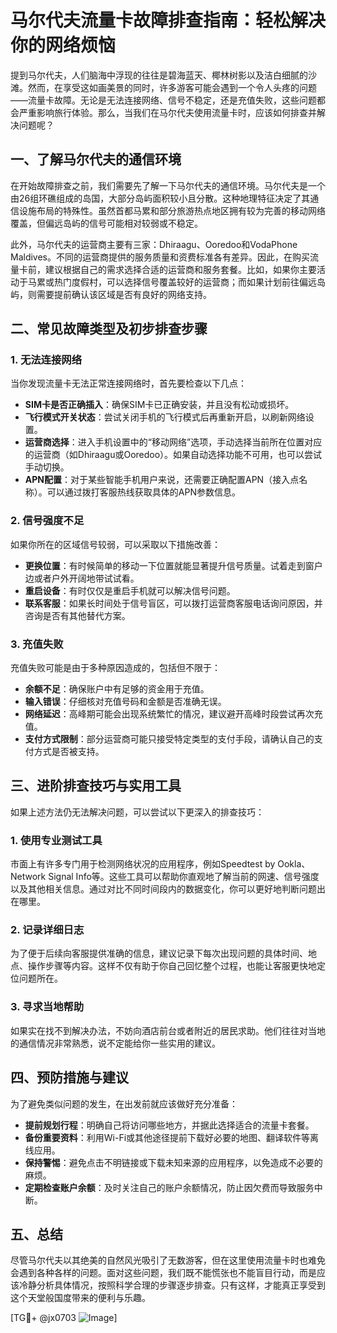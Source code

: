 # 马尔代夫流量卡故障排查指南：轻松解决你的网络烦恼

提到马尔代夫，人们脑海中浮现的往往是碧海蓝天、椰林树影以及洁白细腻的沙滩。然而，在享受这如画美景的同时，许多游客可能会遇到一个令人头疼的问题——流量卡故障。无论是无法连接网络、信号不稳定，还是充值失败，这些问题都会严重影响旅行体验。那么，当我们在马尔代夫使用流量卡时，应该如何排查并解决问题呢？

## 一、了解马尔代夫的通信环境

在开始故障排查之前，我们需要先了解一下马尔代夫的通信环境。马尔代夫是一个由26组环礁组成的岛国，大部分岛屿面积较小且分散。这种地理特征决定了其通信设施布局的特殊性。虽然首都马累和部分旅游热点地区拥有较为完善的移动网络覆盖，但偏远岛屿的信号可能相对较弱或不稳定。

此外，马尔代夫的运营商主要有三家：Dhiraagu、Ooredoo和VodaPhone Maldives。不同的运营商提供的服务质量和资费标准各有差异。因此，在购买流量卡前，建议根据自己的需求选择合适的运营商和服务套餐。比如，如果你主要活动于马累或热门度假村，可以选择信号覆盖较好的运营商；而如果计划前往偏远岛屿，则需要提前确认该区域是否有良好的网络支持。

## 二、常见故障类型及初步排查步骤

### 1. 无法连接网络

当你发现流量卡无法正常连接网络时，首先要检查以下几点：

- **SIM卡是否正确插入**：确保SIM卡已正确安装，并且没有松动或损坏。
- **飞行模式开关状态**：尝试关闭手机的飞行模式后再重新开启，以刷新网络设置。
- **运营商选择**：进入手机设置中的“移动网络”选项，手动选择当前所在位置对应的运营商（如Dhiraagu或Ooredoo）。如果自动选择功能不可用，也可以尝试手动切换。
- **APN配置**：对于某些智能手机用户来说，还需要正确配置APN（接入点名称）。可以通过拨打客服热线获取具体的APN参数信息。

### 2. 信号强度不足

如果你所在的区域信号较弱，可以采取以下措施改善：

- **更换位置**：有时候简单的移动一下位置就能显著提升信号质量。试着走到窗户边或者户外开阔地带试试看。
- **重启设备**：有时仅仅是重启手机就可以解决信号问题。
- **联系客服**：如果长时间处于信号盲区，可以拨打运营商客服电话询问原因，并咨询是否有其他替代方案。

### 3. 充值失败

充值失败可能是由于多种原因造成的，包括但不限于：

- **余额不足**：确保账户中有足够的资金用于充值。
- **输入错误**：仔细核对充值号码和金额是否准确无误。
- **网络延迟**：高峰期可能会出现系统繁忙的情况，建议避开高峰时段尝试再次充值。
- **支付方式限制**：部分运营商可能只接受特定类型的支付手段，请确认自己的支付方式是否被支持。

## 三、进阶排查技巧与实用工具

如果上述方法仍无法解决问题，可以尝试以下更深入的排查技巧：

### 1. 使用专业测试工具

市面上有许多专门用于检测网络状况的应用程序，例如Speedtest by Ookla、Network Signal Info等。这些工具可以帮助你直观地了解当前的网速、信号强度以及其他相关信息。通过对比不同时间段内的数据变化，你可以更好地判断问题出在哪里。

### 2. 记录详细日志

为了便于后续向客服提供准确的信息，建议记录下每次出现问题的具体时间、地点、操作步骤等内容。这样不仅有助于你自己回忆整个过程，也能让客服更快地定位问题所在。

### 3. 寻求当地帮助

如果实在找不到解决办法，不妨向酒店前台或者附近的居民求助。他们往往对当地的通信情况非常熟悉，说不定能给你一些实用的建议。

## 四、预防措施与建议

为了避免类似问题的发生，在出发前就应该做好充分准备：

- **提前规划行程**：明确自己将访问哪些地方，并据此选择适合的流量卡套餐。
- **备份重要资料**：利用Wi-Fi或其他途径提前下载好必要的地图、翻译软件等离线应用。
- **保持警惕**：避免点击不明链接或下载未知来源的应用程序，以免造成不必要的麻烦。
- **定期检查账户余额**：及时关注自己的账户余额情况，防止因欠费而导致服务中断。

## 五、总结

尽管马尔代夫以其绝美的自然风光吸引了无数游客，但在这里使用流量卡时也难免会遇到各种各样的问题。面对这些问题，我们既不能慌张也不能盲目行动，而是应该冷静分析具体情况，按照科学合理的步骤逐步排查。只有这样，才能真正享受到这个天堂般国度带来的便利与乐趣。

[TG💪+ @jx0703 ![Image](https://github.com/user-attachments/assets/dbca1d08-cadb-493c-b0ec-ad6f7a83f270)]